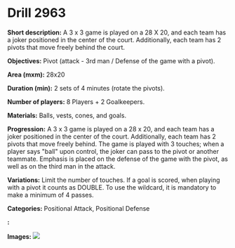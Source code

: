 # Drill 2963

**Short description:**
A 3 x 3 game is played on a 28 X 20, and each team has a joker positioned in the center of the court. Additionally, each team has 2 pivots that move freely behind the court.

**Objectives:**
Pivot (attack - 3rd man / Defense of the game with a pivot).

**Area (mxm):**
28x20

**Duration (min):**
2 sets of 4 minutes (rotate the pivots).

**Number of players:**
8 Players + 2 Goalkeepers.

**Materials:**
Balls, vests, cones, and goals.

**Progression:**
A 3 x 3 game is played on a 28 x 20, and each team has a joker positioned in the center of the court. Additionally, each team has 2 pivots that move freely behind. The game is played with 3 touches; when a player says "ball" upon control, the joker can pass to the pivot or another teammate. Emphasis is placed on the defense of the game with the pivot, as well as on the third man in the attack.

**Variations:**
Limit the number of touches. If a goal is scored, when playing with a pivot it counts as DOUBLE. To use the wildcard, it is mandatory to make a minimum of 4 passes.

**Categories:**
Positional Attack, Positional Defense

**:**


**Images:**
![](https://www.coachingfutsal.com/\images\5e980525-221d-466a-97bd-70398de5a0de_pablo-prieto-17.jpg)


